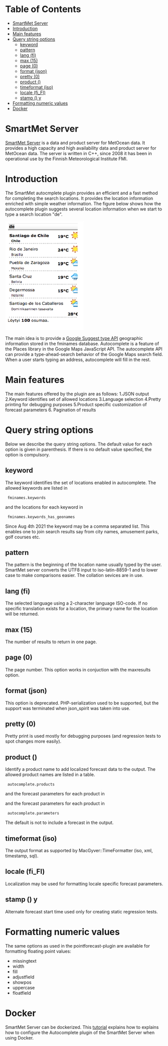 Table of Contents
=================

  * [SmartMet Server](#smartmet-server)
  * [Introduction](#introduction)
  * [Main features](#main-features)
  * [Query string options](#query-string-options)
    * [keyword](#keyword)
    * [pattern](#pattern)
    * [lang (fi)](#lang-fi)
    * [max (15)](#max-15)
    * [page (0)](#page-0)
    * [format (json)](#format-json)
    * [pretty (0)](#pretty-0)
    * [product ()](#product-)
    * [timeformat (iso)](#timeformat-iso)
    * [locale (fi_FI)](#locale-fi_fi)
    * [stamp () y](#stamp--y)
  * [Formatting numeric values](#formatting-numeric-values)
  * [Docker](#docker)

# SmartMet Server

[SmartMet Server](https://github.com/fmidev/smartmet-server) is a data and product server for MetOcean data. It
provides a high capacity and high availability data and product server
for MetOcean data. The server is written in C++, since 2008 it has
been in operational use by the Finnish Meteorological Institute FMI.


# Introduction

The SmartMet autocmplete plugin provides an efficient and a fast method
for completing the search locations.  It provides the location
information enriched with simple weather information.  The
figure below  shows how the autocomplete plugin suggests several
location information when  we start  to type a search location "de".

![](docs/autocomplete_example.png)


The main idea is to provide a
<a href="https://developers.google.com/maps/documentation/javascript/places-autocomplete">Google
Suggest type API</a> geographic information stored in the fminames
database. Autocomplete is a feature of the Places library in the
Google Maps JavaScript API. The autocomplete API can provide a
type-ahead-search behavior of the Google Maps search field. When a
user starts typing an address, autocomplete will fill in the rest.

# Main features

The main 
 features offered by  the plugin are as follows:
1.JSON output
2.Keyword identifies set of allowed locations
3.Language selection
4.Pretty printing for debugging purposes
5.Product specific customization of forecast parameters
6. Pagination of results


# Query string options

Below we describe the query string options. The default value for each option is given in parenthesis. If there is no default value specified, the option is compulsory.

## keyword

The keyword identifies the set of locations enabled in autocomplete. The allowed keywords are listed in

<pre><code> fminames.keywords </code></pre>

and the locations for each keyword in

<pre><code> fminames.keywords_has_geonames </code></pre>

Since Aug 4th 2021 the keyword may be a comma separated list. This enables one to join search results say from city names, amusement parks, golf courses etc.

## pattern  

The pattern is the beginning of the location name usually
typed by the user. SmartMet server converts the UTF8 input to
iso-latin-8859-1 and to lower case to make comparisons
easier. The  collation sevices are in use.

## lang (fi) 

The selected language using a 2-character language ISO-code. If no specific translation exists for a location, the primary name for the location will be returned.


## max (15)  

The number of results to return in one page.


## page (0)  

The page number. This option works in conjuction with the maxresults option.


## format (json)  

This option is deprecated. PHP-serialization used to be supported, but the support was terminated when json_spirit was taken into use.

## pretty (0) 

Pretty print is used mostly for debugging purposes (and regression tests to spot changes more easily).

## product () 

Identify a product name to add localized forecast data to the output. The allowed product names are listed in a table.

<pre><code> autocomplete.products </code></pre>

and the forecast parameters for each product in

and the forecast parameters for each product in

<pre><code> autocomplete.parameters </code></pre>

The default is not to include a forecast in the output.

## timeformat (iso)  

The output format as supported by MacGyver::TimeFormatter (iso, xml, timestamp, sql).

## locale (fi_FI)  

Localization may be used for formatting locale specific forecast parameters.
## stamp () y

Alternate forecast start time used only for creating static regression tests.

# Formatting numeric values

The same options as used in the pointforecast-plugin are available for formatting floating point values:

* missingtext
* width
* fill
* adjustfield
* showpos
* uppercase
* floatfield

# Docker

SmartMet Server can be dockerized. This [tutorial](docs/docker.md)
explains how to explains how to configure the Autocomplete plugin of
the SmartMet Server when using Docker.
